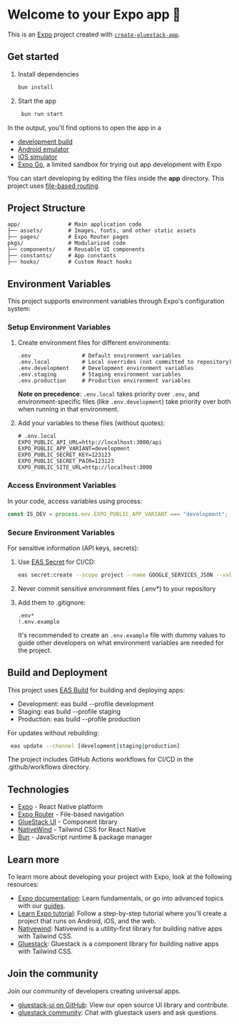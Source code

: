 # Welcome to your Expo app 👋

This is an [Expo](https://expo.dev) project created with [`create-gluestack-app`](https://www.npmjs.com/package/create-gluestack).

## Get started

1. Install dependencies

   ```bash
   bun install
   ```

2. Start the app

   ```bash
    bun run start
   ```

In the output, you'll find options to open the app in a

- [development build](https://docs.expo.dev/develop/development-builds/introduction/)
- [Android emulator](https://docs.expo.dev/workflow/android-studio-emulator/)
- [iOS simulator](https://docs.expo.dev/workflow/ios-simulator/)
- [Expo Go](https://expo.dev/go), a limited sandbox for trying out app development with Expo

You can start developing by editing the files inside the **app** directory. This project uses [file-based routing](https://docs.expo.dev/router/introduction).

## Project Structure

```
app/               # Main application code
├── assets/        # Images, fonts, and other static assets
├── pages/         # Expo Router pages
pkgs/              # Modularized code
├── components/    # Reusable UI components
├── constants/     # App constants
├── hooks/         # Custom React hooks
```

## Environment Variables

This project supports environment variables through Expo's configuration system:
### Setup Environment Variables

1. Create environment files for different environments:

   ```
   .env                # Default environment variables
   .env.local          # Local overrides (not committed to repository)
   .env.development    # Development environment variables
   .env.staging        # Staging environment variables
   .env.production     # Production environment variables
   ```

   **Note on precedence**: `.env.local` takes priority over `.env`, and environment-specific files (like `.env.development`) take priority over both when running in that environment.

2. Add your variables to these files (without quotes):

   ```
   # .env.local
   EXPO_PUBLIC_API_URL=http://localhost:3000/api
   EXPO_PUBLIC_APP_VARIANT=development
   EXPO_PUBLIC_SECRET_KEY=123123
   EXPO_PUBLIC_SECRET_PAIR=123123
   EXPO_PUBLIC_SITE_URL=http://localhost:3000
   ```

### Access Environment Variables

In your code, access variables using process:

```javascript
const IS_DEV = process.env.EXPO_PUBLIC_APP_VARIANT === "development";
```

### Secure Environment Variables

For sensitive information (API keys, secrets):

1. Use [EAS Secret](https://docs.expo.dev/build-reference/variables/) for CI/CD:

   ```bash
   eas secret:create --scope project --name GOOGLE_SERVICES_JSON --value YOUR_GOOGLE_SERVICES_JSON
   ```

2. Never commit sensitive environment files (.env*) to your repository
3. Add them to .gitignore:

   ```
   .env*
   !.env.example
   ```

   It's recommended to create an `.env.example` file with dummy values to guide other developers on what environment variables are needed for the project.

## Build and Deployment

This project uses [EAS Build](https://docs.expo.dev/build/introduction/) for building and deploying apps:

- Development: eas build --profile development
- Staging: eas build --profile staging
- Production: eas build --profile production

For updates without rebuilding:

```bash
 eas update --channel [development|staging|production]
```

The project includes GitHub Actions workflows for CI/CD in the .github/workflows directory.

## Technologies

- [Expo](https://expo.dev/) - React Native platform
- [Expo Router](https://docs.expo.dev/router/introduction/) - File-based navigation
- [GlueStack UI](https://gluestack.io/) - Component library
- [NativeWind](https://www.nativewind.dev/) - Tailwind CSS for React Native
- [Bun](https://bun.sh/) - JavaScript runtime & package manager

## Learn more

To learn more about developing your project with Expo, look at the following resources:

- [Expo documentation](https://docs.expo.dev/): Learn fundamentals, or go into advanced topics with our [guides](https://docs.expo.dev/guides).
- [Learn Expo tutorial](https://docs.expo.dev/tutorial/introduction/): Follow a step-by-step tutorial where you'll create a project that runs on Android, iOS, and the web.
- [Nativewind](https://www.nativewind.dev/): Nativewind is a utility-first library for building native apps with Tailwind CSS.
- [Gluestack](https://gluestack.io/): Gluestack is a component library for building native apps with Tailwind CSS.

## Join the community

Join our community of developers creating universal apps.

- [gluestack-ui on GitHub](https://github.com/gluestack/gluestack-ui): View our open source UI library and contribute.
- [gluestack community](https://discord.com/channels/1050761204852858900/1336392784168484914): Chat with gluestack users and ask questions.
